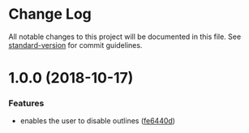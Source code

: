 # Change Log

All notable changes to this project will be documented in this file. See [standard-version](https://github.com/conventional-changelog/standard-version) for commit guidelines.

<a name="1.0.0"></a>
# 1.0.0 (2018-10-17)


### Features

* enables the user to disable outlines ([fe6440d](https://github.com/moxystudio/js-keyboard-only-outlines/commit/fe6440d))
